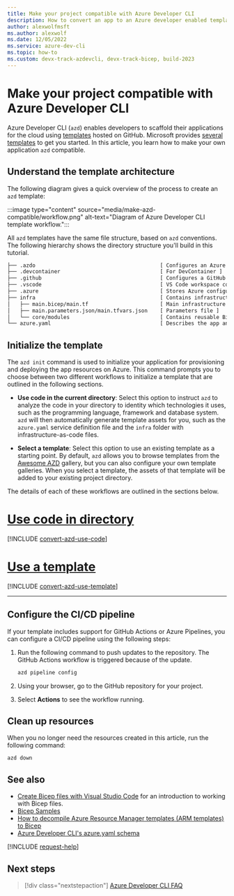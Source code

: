 ```yaml
---
title: Make your project compatible with Azure Developer CLI
description: How to convert an app to an Azure developer enabled template.
author: alexwolfmsft
ms.author: alexwolf
ms.date: 12/05/2022
ms.service: azure-dev-cli
ms.topic: how-to
ms.custom: devx-track-azdevcli, devx-track-bicep, build-2023
---
```


# Make your project compatible with Azure Developer CLI

Azure Developer CLI (`azd`) enables developers to scaffold their applications for the cloud using [templates](./azd-templates.md) hosted on GitHub. Microsoft provides [several templates](./azd-templates.md#start-with-an-existing-template) to get you started. In this article, you learn how to make your own application `azd` compatible.

## Understand the template architecture

The following diagram gives a quick overview of the process to create an `azd` template:

:::image type="content" source="media/make-azd-compatible/workflow.png" alt-text="Diagram of Azure Developer CLI template workflow.":::

All `azd` templates have the same file structure, based on `azd` conventions. The following hierarchy shows the directory structure you'll build in this tutorial. 

```txt
├── .azdo                                        [ Configures an Azure Pipeline ]
├── .devcontainer                                [ For DevContainer ]
├── .github                                      [ Configures a GitHub workflow ]
├── .vscode                                      [ VS Code workspace configurations ]
├── .azure                                       [ Stores Azure configurations and environment variables ]
├── infra                                        [ Contains infrastructure as code files ]
│   ├── main.bicep/main.tf                       [ Main infrastructure file ]
│   ├── main.parameters.json/main.tfvars.json    [ Parameters file ]
│   └── core/modules                             [ Contains reusable Bicep/Terraform modules ]
└── azure.yaml                                   [ Describes the app and type of Azure resources]
```

## Initialize the template

The `azd init` command is used to initialize your application for provisioning and deploying the app resources on Azure. This command prompts you to choose between two different workflows to initialize a template that are outlined in the following sections.

* **Use code in the current directory**: Select this option to instruct `azd` to analyze the code in your directory to identity which technologies it uses, such as the programming language, framework and database system. `azd` will then automatically generate template assets for you, such as the `azure.yaml` service definition file and the `infra` folder with infrastructure-as-code files.

* **Select a template**: Select this option to use an existing template as a starting point. By default, `azd` allows you to browse templates from the [Awesome AZD](https://azure.github.io/awesome-azd) gallery, but you can also configure your own template galleries. When you select a template, the assets of that template will be added to your existing project directory.

The details of each of these workflows are outlined in the sections below.

# [Use code in directory](#tab/use-code)

[!INCLUDE [convert-azd-use-code](includes/convert-azd-use-code.md)]

# [Use a template](#tab/use-template)

[!INCLUDE [convert-azd-use-template](includes/convert-azd-use-template.md)]

---

## Configure the CI/CD pipeline

If your template includes support for GitHub Actions or Azure Pipelines, you can configure a CI/CD pipeline using the following steps:

1. Run the following command to push updates to the repository. The GitHub Actions workflow is triggered because of the update.

    ```bash
    azd pipeline config    
    ```

1. Using your browser, go to the GitHub repository for your project.

1. Select **Actions** to see the workflow running.

## Clean up resources

When you no longer need the resources created in this article, run the following command:

``` azdeveloper
azd down
```

## See also

- [Create Bicep files with Visual Studio Code](/azure/azure-resource-manager/bicep/quickstart-create-bicep-use-visual-studio-code?tabs=CLI) for an introduction to working with Bicep files.
- [Bicep Samples](/samples/browse/?languages=bicep)
- [How to decompile Azure Resource Manager templates (ARM templates) to Bicep](/azure/azure-resource-manager/bicep/decompile?tabs=azure-cli)
- [Azure Developer CLI's azure.yaml schema](./azd-schema.md)

[!INCLUDE [request-help](includes/request-help.md)]

## Next steps

> [!div class="nextstepaction"]
> [Azure Developer CLI FAQ](./faq.yml)
